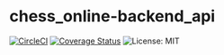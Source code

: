 # chess_online-backend_api
[![CircleCI](https://circleci.com/gh/bartoszkruba/chess_online-backend_api/tree/master.svg?style=svg)](https://circleci.com/gh/bartoszkruba/chess_online-backend_api/tree/master) [![Coverage Status](https://coveralls.io/repos/github/bartoszkruba/chess_online-backend_api/badge.svg?branch=master)](https://coveralls.io/github/bartoszkruba/chess_online-backend_api?branch=master)
![License: MIT](https://img.shields.io/badge/License-MIT-yellow.svg)
